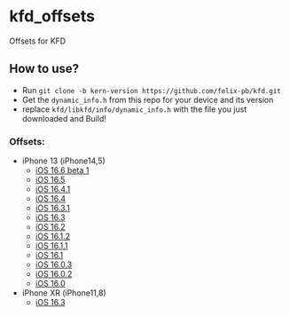 # kfd_offsets
Offsets for KFD

## How to use?
- Run `git clone -b kern-version https://github.com/felix-pb/kfd.git`
- Get the `dynamic_info.h` from this repo for your device and its version
- replace `kfd/libkfd/info/dynamic_info.h` with the file you just downloaded and Build!

### Offsets:
- iPhone 13 (iPhone14,5)
  - [iOS 16.6 beta 1](https://raw.githubusercontent.com/Lrdsnow/kfd_offsets/main/iPhone14%2C5/iOS_16.6b1/dynamic_info.h)
  - [iOS 16.5](https://raw.githubusercontent.com/Lrdsnow/kfd_offsets/main/iPhone14%2C5/iOS_16.5/dynamic_info.h)
  - [iOS 16.4.1](https://raw.githubusercontent.com/Lrdsnow/kfd_offsets/main/iPhone14%2C5/iOS_16.4.1/dynamic_info.h)
  - [iOS 16.4](https://raw.githubusercontent.com/Lrdsnow/kfd_offsets/main/iPhone14%2C5/iOS_16.4/dynamic_info.h)
  - [iOS 16.3.1](https://raw.githubusercontent.com/Lrdsnow/kfd_offsets/main/iPhone14%2C5/iOS_16.3.1/dynamic_info.h)
  - [iOS 16.3](https://raw.githubusercontent.com/Lrdsnow/kfd_offsets/main/iPhone14%2C5/iOS_16.3/dynamic_info.h)
  - [iOS 16.2](https://raw.githubusercontent.com/Lrdsnow/kfd_offsets/main/iPhone14%2C5/iOS_16.2/dynamic_info.h)
  - [iOS 16.1.2](https://raw.githubusercontent.com/Lrdsnow/kfd_offsets/main/iPhone14%2C5/iOS_16.1.2/dynamic_info.h)
  - [iOS 16.1.1](https://raw.githubusercontent.com/Lrdsnow/kfd_offsets/main/iPhone14%2C5/iOS_16.1.1/dynamic_info.h)
  - [iOS 16.1](https://raw.githubusercontent.com/Lrdsnow/kfd_offsets/main/iPhone14%2C5/iOS_16.1/dynamic_info.h)
  - [iOS 16.0.3](https://raw.githubusercontent.com/Lrdsnow/kfd_offsets/main/iPhone14%2C5/iOS_16.0.3/dynamic_info.h)
  - [iOS 16.0.2](https://raw.githubusercontent.com/Lrdsnow/kfd_offsets/main/iPhone14%2C5/iOS_16.0.2/dynamic_info.h)
  - [iOS 16.0](https://raw.githubusercontent.com/Lrdsnow/kfd_offsets/main/iPhone14%2C5/iOS_16.0/dynamic_info.h)
- iPhone XR (iPhone11,8)
  - [iOS 16.3](](https://raw.githubusercontent.com/Lrdsnow/kfd_offsets/main/iPhone11%2C8/iOS_16.3/dynamic_info.h))
